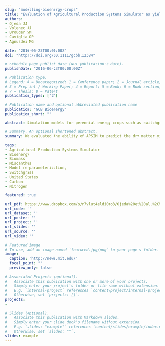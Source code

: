 ```yaml
---
slug: "modelling-bioenergy-crops"
title: "Evaluation of Agricultural Production Systems Simulator as yield predictor of Panicum virgatum and Miscanthus x giganteus in several US environments"
authors:
- Ojeda JJ
- Volenec JJ
- Brouder SM
- Caviglia OP
- Agnusdei MG

date: "2016-06-23T00:00:00Z"
doi: "https://doi.org/10.1111/gcbb.12384"

# Schedule page publish date (NOT publication's date).
publishDate: "2016-06-23T00:00:00Z"

# Publication type.
# Legend: 0 = Uncategorized; 1 = Conference paper; 2 = Journal article;
# 3 = Preprint / Working Paper; 4 = Report; 5 = Book; 6 = Book section;
# 7 = Thesis; 8 = Patent
publication_types: ["2"]

# Publication name and optional abbreviated publication name.
publication: "GCB Bioenergy"
publication_short: ""

abstract: Simulation models for perennial energy crops such as switchgrass (_Panicum virgatum_ L.) and Miscanthus (_Miscanthus x giganteus_) can be useful tools to design management strategies for biomass productivity improvement in US environments. The Agricultural Production Systems Simulator (APSIM) is a biophysical model with the potential to simulate the growth of perennial crops. APSIM crop modules do not exist for switchgrass and Miscanthus, however, re‐parameterization of existing APSIM modules could be used to simulate the growth of these perennials. Our aim was to evaluate the ability of APSIM to predict the dry matter (DM) yield of switchgrass and Miscanthus at several US locations. The Lucerne (for switchgrass) and Sugarcane (for Miscanthus) APSIM modules were calibrated using data from four locations in Indiana. A sensitivity analysis informed the relative impact of changes in plant and soil parameters of APSIM Lucerne and APSIM Sugarcane modules. An independent dataset of switchgrass and Miscanthus DM yields from several US environments was used to validate these re‐parameterized APSIM modules. The re‐parameterized modules simulated DM yields of switchgrass [0.95 for CCC (concordance correlation coefficient) and 0 for SB (bias of the simulation from the measurement)] and Miscanthus (0.65 and 0% for CCC and SB, respectively) accurately at most locations with the exception of switchgrass at southern US sites (0.01 for CCC and 2% for SB). Therefore, the APSIM model is a promising tool for simulating DM yields for switchgrass and Miscanthus while accounting for environmental variability. Given our study was strictly based on APSIM calibrations at Indiana locations, additional research using more extensive calibration data may enhance APSIM robustness.

# Summary. An optional shortened abstract.
summary: We evaluated the ability of APSIM to predict the dry matter yield of switchgrass and Miscanthus at several US locations.

tags:
- Agricultural Production Systems Simulator
- Bioenergy
- Biomass
- Miscanthus
- Model re-parameterization,
- Switchgrass
- United States
- Carbon
- Nitrogen

featured: true

url_pdf: https://www.dropbox.com/s/r7vlut4eldi0ro3/Ojeda%20et%20al.%2C%202017%20GCBB.pdf?dl=0
url_code: ''
url_dataset: ''
url_poster: ''
url_project: ''
url_slides: ''
url_source: ''
url_video: ''

# Featured image
# To use, add an image named `featured.jpg/png` to your page's folder. 
image:
  caption: 'http://news.mit.edu/'
  focal_point: ""
  preview_only: false

# Associated Projects (optional).
#   Associate this publication with one or more of your projects.
#   Simply enter your project's folder or file name without extension.
#   E.g. `internal-project` references `content/project/internal-project/index.md`.
#   Otherwise, set `projects: []`.
projects:
- 

# Slides (optional).
#   Associate this publication with Markdown slides.
#   Simply enter your slide deck's filename without extension.
#   E.g. `slides: "example"` references `content/slides/example/index.md`.
#   Otherwise, set `slides: ""`.
slides: example
---
```

